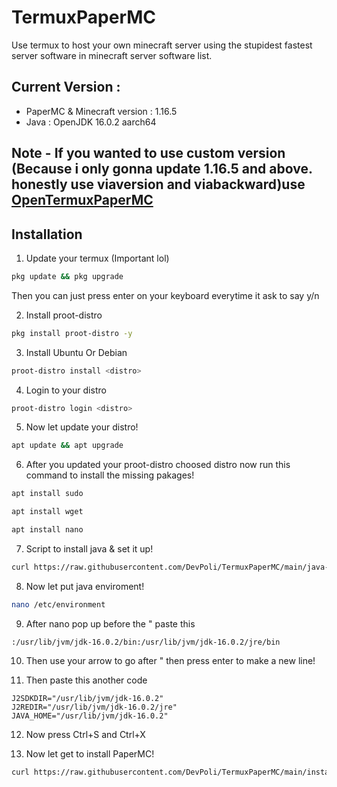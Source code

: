 # TermuxPaperMC

Use termux to host your own minecraft server using the stupidest fastest server software in minecraft server software list.

## Current Version :
- PaperMC & Minecraft version : 1.16.5
- Java : OpenJDK 16.0.2 aarch64
## Note - If you wanted to use custom version (Because i only gonna update 1.16.5 and above. honestly use viaversion and viabackward)use [OpenTermuxPaperMC](https://github.com/OpenTermuxPaperMC)

## Installation
1. Update your termux (Important lol)
```bash
pkg update && pkg upgrade
```
Then you can just press enter on your keyboard everytime it ask to say y/n

2. Install proot-distro
```bash
pkg install proot-distro -y
```
3. Install Ubuntu Or Debian
```bash
proot-distro install <distro>
```
4. Login to your distro
```bash
proot-distro login <distro>
```
5. Now let update your distro!
```bash
apt update && apt upgrade
```
6. After you updated your proot-distro choosed distro now run this command to install the missing pakages!
```bash
apt install sudo
```
```bash
apt install wget
```
```bash
apt install nano
```
7. Script to install java & set it up!
```bash
curl https://raw.githubusercontent.com/DevPoli/TermuxPaperMC/main/java-installation | bash
```
8. Now let put java enviroment!
```bash
nano /etc/environment
```
9. After nano pop up before the " paste this
```
:/usr/lib/jvm/jdk-16.0.2/bin:/usr/lib/jvm/jdk-16.0.2/jre/bin
```
10. Then use your arrow to go after " then press enter to make a new line!

11. Then paste this another code
```
J2SDKDIR="/usr/lib/jvm/jdk-16.0.2"
J2REDIR="/usr/lib/jvm/jdk-16.0.2/jre"
JAVA_HOME="/usr/lib/jvm/jdk-16.0.2"
```
12. Now press Ctrl+S and Ctrl+X

13. Now let get to install PaperMC!
```bash
curl https://raw.githubusercontent.com/DevPoli/TermuxPaperMC/main/installjava2 | bash
```
